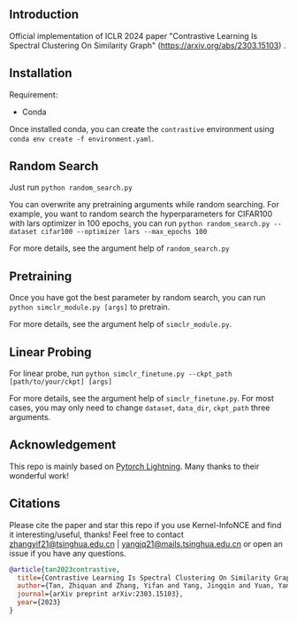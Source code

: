 ## Introduction

Official implementation of ICLR 2024 paper "Contrastive Learning Is Spectral Clustering On Similarity Graph" (https://arxiv.org/abs/2303.15103) .


## Installation

Requirement:
- Conda

Once installed conda, you can create the `contrastive` environment using 
`conda env create -f environment.yaml`. 



## Random Search
Just run 
`python random_search.py`

You can overwrite any pretraining arguments while random searching. For example, you want to random search the hyperparameters for CIFAR100 with lars optimizer in 100 epochs, you can run `python random_search.py --dataset cifar100 --optimizer lars --max_epochs 100`

For more details, see the argument help of `random_search.py`

## Pretraining

Once you have got the best parameter by random search, you can run `python simclr_module.py [args]` to pretrain.

For more details, see the argument help of `simclr_module.py`. 


## Linear Probing

For linear probe, run `python simclr_finetune.py --ckpt_path [path/to/your/ckpt] [args]`

For more details, see the argument help of `simclr_finetune.py`. For most cases, you may only need to change `dataset`, `data_dir`, `ckpt_path` three arguments.

## Acknowledgement

This repo is mainly based on [Pytorch Lightning](https://github.com/Lightning-AI/lightning). Many thanks to their wonderful work!


## Citations
Please cite the paper and star this repo if you use Kernel-InfoNCE and find it interesting/useful, thanks! Feel free to contact zhangyif21@tsinghua.edu.cn | yangjq21@mails.tsinghua.edu.cn or open an issue if you have any questions.

```bibtex
@article{tan2023contrastive,
  title={Contrastive Learning Is Spectral Clustering On Similarity Graph},
  author={Tan, Zhiquan and Zhang, Yifan and Yang, Jingqin and Yuan, Yang},
  journal={arXiv preprint arXiv:2303.15103},
  year={2023}
}
```

